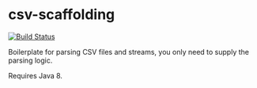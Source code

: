 # csv-scaffolding

[![Build Status](https://travis-ci.org/jksolbakken/csv-scaffolding.svg?branch=master?branch=master)](https://travis-ci.org/jksolbakken/csv-scaffolding)

Boilerplate for parsing CSV files and streams, you only need to supply the parsing logic.

Requires Java 8. 
